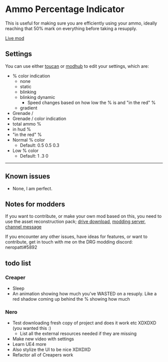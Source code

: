 # Ammo Percentage Indicator

This is useful for making sure you are efficiently using your ammo,
ideally reaching that 50% mark on everything before taking a resupply.

[Live mod](https://mod.io/g/drg/m/ammo-percentage-indicator)

## Settings

You can use either [toucan](https://mod.io/g/drg/m/toucan) or [modhub](https://mod.io/g/drg/m/mod-hub) to edit your settings, which are:

- % color indication
  - none
  - static
  - blinking
  - blinking dynamic
    - Speed changes based on how low the % is and "in the red" %
  - gradient
- Grenade /
- Grenade / color indication
- total ammo %
- in hud %
- "in the red" %
- Normal % color
  - Default: 0.5 0.5 0.3
- Low % color
  - Default: 1 .3 0

---------------------------------

## Known issues

- None, I am perfect.

## Notes for modders

If you want to contribute, or make your own mod based on this, you need to use the asset reconstruction pack; [drive download](https://drive.google.com/file/d/1HL-z5I62FpY6l9Qt2QGnR8ZpHkHyfESQ/view?usp=sharing), [modding server](https://discord.gg/gUw32ayWGt), [channel message](https://discord.com/channels/676880716142739467/883791204930703360/998263940809232507)

If you encounter any other issues, have ideas for features, or want to contribute, get in touch with me on the DRG modding discord: neropatti#5892

## todo list

### Creaper

- Sleep
- An animation showing how much you've WASTED on a resuply. Like a red shadow coming up behind the % showing how much

### Nero

- Test downloading fresh copy of project and does it work etc XDXDXD (you wanted this :\)
  - List all the external resources needed if they are missing
- Make new video with settings
- Learn UE4 more
- Also stylize the UI to be nice XDXDXD
- Refactor all of Creapers work
